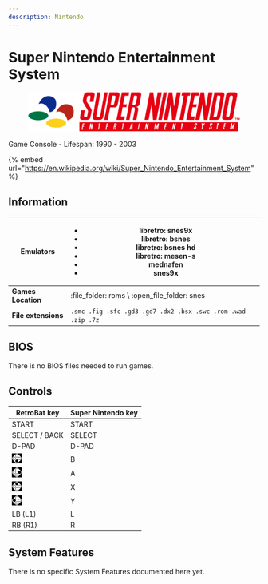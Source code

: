 ```yaml
---
description: Nintendo
---
```


# Super Nintendo Entertainment System

<figure><img src="https://raw.githubusercontent.com/fabricecaruso/es-theme-carbon/5149a33eed46b2af638b06119397d4023b75131f/art/logos/snes.svg" alt=""><figcaption></figcaption></figure>

Game Console - Lifespan: 1990 - 2003

{% embed url="https://en.wikipedia.org/wiki/Super_Nintendo_Entertainment_System" %}

## Information

| **Emulators**       | <ul><li>libretro: snes9x</li><li>libretro: bsnes</li><li>libretro: bsnes hd</li><li>libretro: mesen-s</li><li>mednafen</li><li>snes9x</li></ul> |   |
| ------------------- | ----------------------------------------------------------------------------------------------------------------------------------------------- | - |
| **Games Location**  | :file\_folder: roms \ :open\_file\_folder: snes                                                                                                 |   |
| **File extensions** | `.smc .fig .sfc .gd3 .gd7 .dx2 .bsx .swc .rom .wad .zip .7z`                                                                                    |   |

## BIOS

There is no BIOS files needed to run games.

## Controls

| RetroBat key                                                                    | Super Nintendo key |
| ------------------------------------------------------------------------------- | ------------------ |
| START                                                                           | START              |
| SELECT / BACK                                                                   | SELECT             |
| D-PAD                                                                           | D-PAD              |
| ![A](<../../.gitbook/assets/image (1) (2).png>)                                 | B                  |
| ![B](<../../.gitbook/assets/image (4).png>)                                     | A                  |
| <img src="../../.gitbook/assets/image (3) (1).png" alt="" data-size="original"> | X                  |
| <img src="../../.gitbook/assets/image (2) (1).png" alt="" data-size="line">     | Y                  |
| LB (L1)                                                                         | L                  |
| RB (R1)                                                                         | R                  |

## System Features

There is no specific System Features documented here yet.
